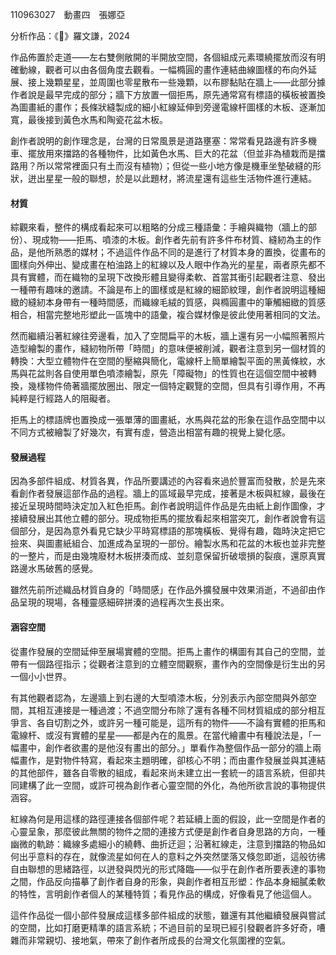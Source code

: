 110963027　動畫四　張娜亞

分析作品：《💫》羅文謙，2024

作品佈置於走道——左右雙側敞開的半開放空間，各個組成元素環繞擺放而沒有明確動線，觀者可以由各個角度去觀看。一幅橢圓的畫作連結曲線圖樣的布向外延展、接上幾顆星星，並周圍也零星散布一些幾顆，以布膠黏貼在牆上——此部分據作者說是最早完成的部分；牆下方放置一個拒馬，原先通常寫有標語的橫板被置換為圖畫紙的畫作；長條狀縫製成的細小紅線延伸到旁邊電線杆圖樣的木板、逐漸加寬，最後接到黃色水馬和陶瓷花盆木板。

創作者說明的創作理念是，台灣的日常風景是道路壅塞：常常看見路邊有許多機車、擺放用來擋路的各種物件，比如黃色水馬、巨大的花盆（但並非為植栽而是擋路用？所以常常裡面只有土而沒有植物）；但從一些小地方像是機車坐墊破縫的形狀，迸出星星一般的聯想，於是以此題材，將流星還有這些生活物件進行連結。
#### 材質
綜觀來看，整件的構成看起來可以粗略的分成三種語彙：手繪與織物（牆上的部份）、現成物——拒馬、噴漆的木板。創作者先前有許多件布材質、縫紉為主的作品，是他所熟悉的媒材；不過這件作品不同的是進行了材質本身的置換，從畫布的圖樣向外伸出、變成畫在柏油路上的紅線以及人眼中作為光的星星，兩者原先都不具有實體，而在織物的呈現下改換形體且變得柔軟、首當其衝引起觀者注意、發出一種帶有趣味的邀請。不論是布上的圖樣或是紅線的細節紋理，創作者說明這種細緻的縫紉本身帶有一種時間感，而織線毛絨的質感，與橢圓畫中的筆觸細緻的質感相合，相當完整地形塑此一區塊中的語彙，複合媒材像是彼此使用著相同的文法。

然而繼續沿著紅線往旁邊看，加入了空間扁平的木板，牆上還有另一小幅照著照片造型繪製的畫作，縫紉物所帶「時間」的意味便被削減，觀者注意到另一個材質的轉換：大型立體物件在空間的壓縮與簡化，電線杆上簡單繪製平面的黑黃條紋，水馬與花盆則各自使用單色噴漆繪製，原先「障礙物」的性質也在這個空間中被轉換，幾樣物件倚著牆擺放圈出、限定一個特定觀覽的空間，但具有引導作用，不再純粹是行經路人的阻礙者。

拒馬上的標語牌也置換成一張單薄的圖畫紙，水馬與花盆的形象在這作品空間中以不同方式被繪製了好幾次，有實有虛，營造出相當有趣的視覺上變化感。
#### 發展過程
因為多部件組成、材質各異，作品所要講述的內容看來過於豐富而發散，於是先來看創作者發展這部作品的過程。牆上的區域最早完成，接著是木板與紅線，最後在接近呈現時間時決定加入紅色拒馬。創作者說明這件作品是先由紙上創作圖像，才接續發展出其他立體的部分。現成物拒馬的擺放看起來相當突兀，創作者說會有這個部分，是因為意外看見它缺少平時寫標語的那塊橫板、覺得有趣，臨時決定把它撿來、與圖畫紙組合、加進成為呈現的一部份。繪製水馬和花盆的木板也並非完整的一整片，而是由幾塊廢材木板拼湊而成、並刻意保留折破壞損的裂痕，還原真實路邊水馬破舊的感覺。

雖然先前所述織品材質自身的「時間感」在作品外擴發展中效果消逝，不過卻由作品呈現的現場，各種靈感細碎拼湊的過程再次生長出來。

#### 涵容空間
從畫作發展的空間延伸至展場實體的空間。拒馬上畫作的構圖有其自己的空間，並帶有一個路徑指示；從觀者注意到的立體空間觀察，畫作內的空間像是衍生出的另一個小小世界。

有其他觀者認為，左邊牆上到右邊的大型噴漆木板，分別表示內部空間與外部空間，其相互連接是一種過渡；不過空間分布除了還有各種不同材質組成的部分相互爭言、各自切割之外，或許另一種可能是，這所有的物件——不論有實體的拒馬和電線杆、或沒有實體的星星——都是內在的風景。在當代繪畫中有種說法是，「一幅畫中，創作者欲畫的是他沒有畫出的部分。」單看作為整個作品一部分的牆上兩幅畫作，是對物件特寫，看起來主題明確，卻核心不明；而由畫作發展並與其連結的其他部件，雖各自零散的組成，看起來尚未建立出一套統一的語言系統，但卻共同建構了此一空間，或許可視為創作者心靈空間的外化，為他所欲言說的事物提供涵容。

紅線為何是用這樣的路徑連接各個部件呢？若延續上面的假設，此一空間是作者的心靈呈象，那麼彼此無關的物件之間的連接方式便是創作者自身思路的方向，一種幽微的軌跡：織線多處細小的繞轉、曲折迂迴；沿著紅線走，注意到擋路的物品如何出乎意料的存在，就像流星如何在人的意料之外突然墜落又倏忽即逝，這般彷彿自由聯想的思緒路徑，以迸發與閃光的形式降臨——似乎在創作者所要表達的事物之間，作品反向描摹了創作者自身的形象，與創作者相互形塑：作品本身細膩柔軟的特性，言明創作者個人的某種特質；看見作品的構成，好像看見了他這個人。

這件作品從一個小部件發展成這樣多部件組成的狀態，雖還有其他繼續發展與嘗試的空間，比如打磨更精準的語言系統；不過目前的呈現已經引發觀者許多好奇，嘈雜而非常親切、接地氣，帶來了創作者所成長的台灣文化氛圍裡的空氣。

